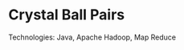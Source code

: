 # <span id="tjidtitle">Crystal Ball Pairs</span>

<div>Technologies: <span id="tjidtechs">Java, Apache Hadoop, Map Reduce</span></div>
<br />
